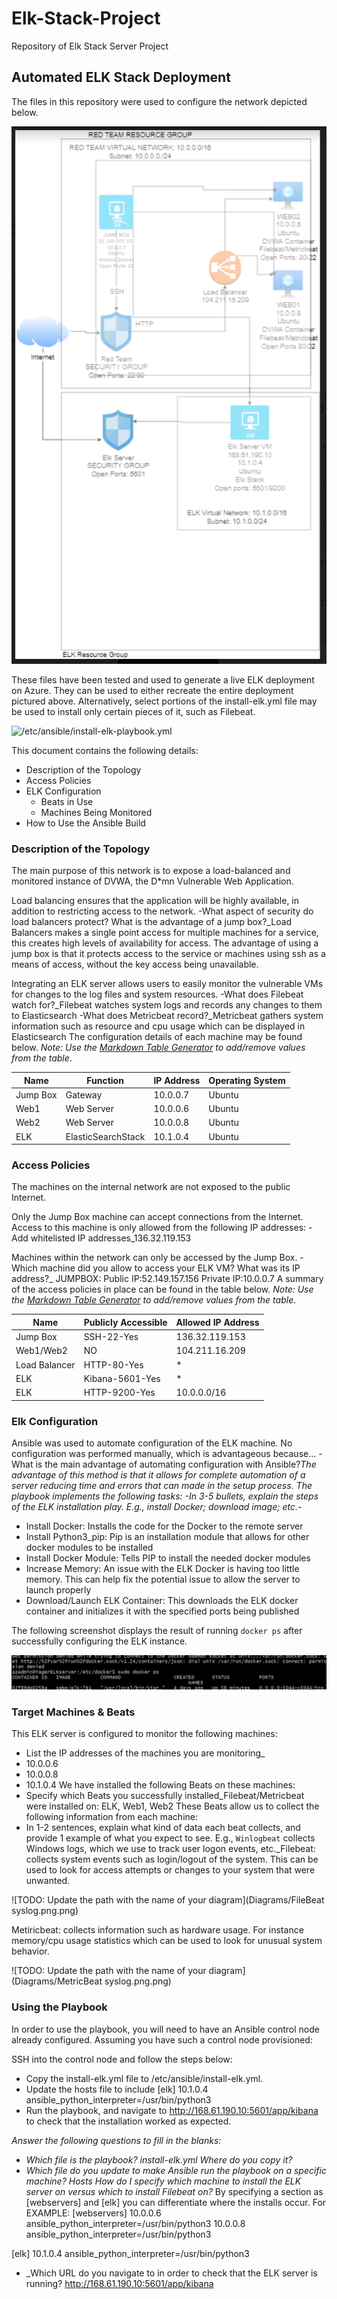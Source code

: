 # Elk-Stack-Project
Repository of Elk Stack Server Project
## Automated ELK Stack Deployment

The files in this repository were used to configure the network depicted below.

![TODO: Update the path with the name of your diagram](Diagrams/Network_Diagram.png.png)


These files have been tested and used to generate a live ELK deployment on Azure. They can be used to either recreate the entire deployment pictured above. Alternatively, select portions of the install-elk.yml file may be used to install only certain pieces of it, such as Filebeat.

![/etc/ansible/install-elk-playbook.yml](Ansible/install-elk.yml)

This document contains the following details:
- Description of the Topology
- Access Policies
- ELK Configuration
  - Beats in Use
  - Machines Being Monitored
- How to Use the Ansible Build


### Description of the Topology

The main purpose of this network is to expose a load-balanced and monitored instance of DVWA, the D*mn Vulnerable Web Application.

Load balancing ensures that the application will be highly available, in addition to restricting access to the network.
-What aspect of security do load balancers protect? What is the advantage of a jump box?_Load Balancers makes a single point access for multiple machines for a service, this creates high levels of availability for access.
The advantage of using a jump box is that it protects access to the service or machines using ssh as a means of access, without the key access being unavailable. 

Integrating an ELK server allows users to easily monitor the vulnerable VMs for changes to the log files and system resources.
-What does Filebeat watch for?_Filebeat watches system logs and records any changes to them to Elasticsearch
-What does Metricbeat record?_Metricbeat gathers system information such as resource and cpu usage which can be displayed in Elasticsearch
The configuration details of each machine may be found below.
_Note: Use the [Markdown Table Generator](http://www.tablesgenerator.com/markdown_tables) to add/remove values from the table_.

| Name     | Function           | IP Address | Operating System |
|----------|--------------------|------------|------------------|
| Jump Box | Gateway            | 10.0.0.7   | Ubuntu           |
| Web1     | Web Server         | 10.0.0.6   | Ubuntu           |
| Web2     | Web Server         | 10.0.0.8   | Ubuntu           |
| ELK      | ElasticSearchStack | 10.1.0.4   | Ubuntu           |


### Access Policies

The machines on the internal network are not exposed to the public Internet. 

Only the Jump Box machine can accept connections from the Internet. Access to this machine is only allowed from the following IP addresses:
-Add whitelisted IP addresses_136.32.119.153

Machines within the network can only be accessed by the Jump Box.
-Which machine did you allow to access your ELK VM? What was its IP address?_
JUMPBOX:
	Public IP:52.149.157.156
	Private IP:10.0.0.7
A summary of the access policies in place can be found in the table below.
_Note: Use the [Markdown Table Generator](http://www.tablesgenerator.com/markdown_tables) to add/remove values from the table_.

| Name          | Publicly Accessible | Allowed IP Address |
|---------------|---------------------|--------------------|
| Jump Box      | SSH-22-Yes          | 136.32.119.153     |
| Web1/Web2     | NO                  | 104.211.16.209     |
| Load Balancer | HTTP-80-Yes         | *                  |
| ELK           | Kibana-5601-Yes     | *                  |
| ELK           | HTTP-9200-Yes       | 10.0.0.0/16        |

### Elk Configuration

Ansible was used to automate configuration of the ELK machine. No configuration was performed manually, which is advantageous because...
-What is the main advantage of automating configuration with Ansible?_The advantage of this method is that it allows for complete automation of a server reducing time and errors that can made in the setup process.
The playbook implements the following tasks:
-In 3-5 bullets, explain the steps of the ELK installation play. E.g., install Docker; download image; etc._- 
- Install Docker: Installs the code for the Docker to the remote server
- Install Python3_pip: Pip is an installation module that allows for other docker modules to be installed
- Install Docker Module: Tells PIP to install the needed docker modules
- Increase Memory: An issue with the ELK Docker is having too little memory. This can help fix the potential issue to allow the server to launch properly
- Download/Launch ELK Container: This downloads the ELK docker container and initializes it with the specified ports being published

The following screenshot displays the result of running `docker ps` after successfully configuring the ELK instance.

![TODO: Update the path with the name of your screenshot of docker ps output](Diagrams/Docker.png.png)


### Target Machines & Beats
This ELK server is configured to monitor the following machines:
- List the IP addresses of the machines you are monitoring_
- 10.0.0.6
- 10.0.0.8
- 10.1.0.4
We have installed the following Beats on these machines:
- Specify which Beats you successfully installed_Filebeat/Metricbeat were installed on: ELK, Web1, Web2
These Beats allow us to collect the following information from each machine:
- In 1-2 sentences, explain what kind of data each beat collects, and provide 1 example of what you expect to see. E.g., `Winlogbeat` collects Windows logs, which we use to track user logon events, etc._Filebeat: collects system events such as login/logout of the system. This can be used to look for access attempts or changes to your system that were unwanted. 

![TODO: Update the path with the name of your diagram](Diagrams/FileBeat syslog.png.png)

Metiricbeat: collects information such as hardware usage. For instance memory/cpu usage statistics which can be used to look for unusual system behavior. 

![TODO: Update the path with the name of your diagram](Diagrams/MetricBeat syslog.png.png)

### Using the Playbook
In order to use the playbook, you will need to have an Ansible control node already configured. Assuming you have such a control node provisioned: 

SSH into the control node and follow the steps below:
- Copy the install-elk.yml file to /etc/ansible/install-elk.yml.
- Update the hosts file to include [elk] 10.1.0.4 ansible_python_interpreter=/usr/bin/python3
- Run the playbook, and navigate to http://168.61.190.10:5601/app/kibana to check that the installation worked as expected.

_Answer the following questions to fill in the blanks:_
- _Which file is the playbook? install-elk.yml Where do you copy it?_
- _Which file do you update to make Ansible run the playbook on a specific machine? Hosts How do I specify which machine to install the ELK server on versus which to install Filebeat on?_ 
By specifying a section as [webservers] and [elk] you can differentiate where the installs occur. For EXAMPLE:
[webservers]
10.0.0.6 ansible_python_interpreter=/usr/bin/python3
10.0.0.8 ansible_python_interpreter=/usr/bin/python3

[elk]
10.1.0.4 ansible_python_interpreter=/usr/bin/python3

- _Which URL do you navigate to in order to check that the ELK server is running?
http://168.61.190.10:5601/app/kibana
